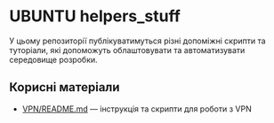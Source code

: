 # UBUNTU helpers_stuff

У цьому репозиторії публікуватимуться різні допоміжні скрипти та туторіали, які допоможуть облаштовувати та автоматизувати середовище розробки.

## Корисні матеріали

- [VPN/README.md](VPN/README.md) — інструкція та скрипти для роботи з VPN
